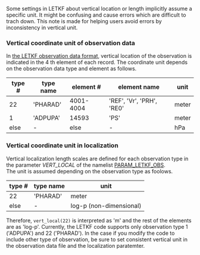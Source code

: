 
Some settings in LETKF about vertical location or length implicitly assume a specific unit. It might be confusing and cause errors which are difficult to trach down. 
This note is made for helping users avoid errors by inconsistency in vertical unit.  

### Vertical coordinate unit of observation data

In [the LETKF observation data format](Observation-file-format.md), vertical location of the observation is indicated in the 4 th element of each record. The coordinate unit depends on the observation data type and element as follows. 

| type # | type name | element # | element name              | unit  |
| ---    | ---       | ---       | ---                       | ---   | 
| 22     | 'PHARAD'  | 4001-4004 | 'REF', 'Vr', 'PRH', 'RE0' | meter |
| 1      | 'ADPUPA'  | 14593     | 'PS'                      | meter |
| else   |      -    | else      | -                         | hPa   | 

### Vertical coordinate unit in localization 

Vertical localization length scales are defined for each observation type in the parameter *VERT_LOCAL* of the namelist [PARAM_LETKF_OBS](List-of-variables-in-config.nml.letkf.md#param_letkf_obs).  
The unit is assumed depending on the observation type as foolows. 

| type # | type name | unit  |
| ---    | ---       | ---   | 
| 22     | 'PHARAD'  | meter |
| else   |      -    | log-p (non-dimensional) |

Therefore, `vert_local(22)` is interpreted as 'm' and the rest of the elements are as 'log-p'. Currently, the LETKF code supports only observation type 1 ('ADPUPA') and 22 ('PHARAD'). In the case if you modify the code to include other type of observation, be sure to set consistent vertical unit in the observation data file and the localization paratemter. 
